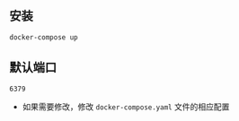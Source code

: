 ## 安装

```bash
docker-compose up
```

## 默认端口

```tex
6379
```

* 如果需要修改，修改 `docker-compose.yaml` 文件的相应配置